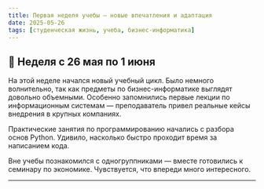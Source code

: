 ```yaml
---
title: Первая неделя учебы — новые впечатления и адаптация
date: 2025-05-26
tags: [студенческая жизнь, учеба, бизнес-информатика]
---
```


## 📌 Неделя с 26 мая по 1 июня

На этой неделе начался новый учебный цикл. Было немного волнительно, так как предметы по бизнес-информатике выглядят довольно объемными. Особенно запомнились первые лекции по информационным системам — преподаватель привел реальные кейсы внедрения в крупных компаниях.  

Практические занятия по программированию начались с разбора основ Python. Удивило, насколько быстро проходит время за написанием кода.  

Вне учебы познакомился с одногруппниками — вместе готовились к семинару по экономике. Чувствуется, что впереди много интересного.

---
